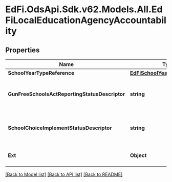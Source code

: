 # EdFi.OdsApi.Sdk.v62.Models.All.EdFiLocalEducationAgencyAccountability

## Properties

Name | Type | Description | Notes
------------ | ------------- | ------------- | -------------
**SchoolYearTypeReference** | [**EdFiSchoolYearTypeReference**](EdFiSchoolYearTypeReference.md) |  | 
**GunFreeSchoolsActReportingStatusDescriptor** | **string** | An indication of whether the school or Local Education Agency (LEA) submitted a Gun-Free Schools Act (GFSA) of 1994 report to the state, as defined by Title 18, Section 921. | [optional] 
**SchoolChoiceImplementStatusDescriptor** | **string** | An indication of whether the LEA was able to implement the provisions for public school choice under Title I, Part A, Section 1116 of ESEA as amended. | [optional] 
**Ext** | **Object** | Extensions to the LocalEducationAgencyAccountability entity. | [optional] 

[[Back to Model list]](../../README.md#documentation-for-models) [[Back to API list]](../../README.md#documentation-for-api-endpoints) [[Back to README]](../../README.md)

